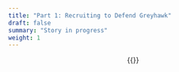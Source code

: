 ```yaml
---
title: "Part 1: Recruiting to Defend Greyhawk"
draft: false
summary: "Story in progress"
weight: 1
---
```


<center>
  {{<imageToClick imagePath = "DALL·E 2022-11-16 21.38.32 - armored cleric hammer runs magically righteously protecting friends giant wolves.png" Capition = "DALL·E 2022-11-16 21.38.32 - armored cleric hammer runs magically righteously protecting friends giant wolves"  width = "50%" >}}
</center>
<br>
<br>
